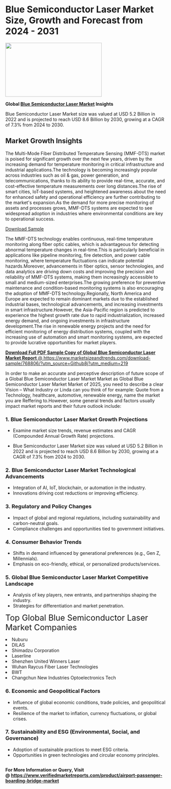 <H1>Blue Semiconductor Laser Market Size, Growth and Forecast from 2024 - 2031</H1><img class="aligncenter size-medium wp-image-584254" src="https://thirdeyenews.in/wp-content/uploads/2024/09/Global-Market-Research-300x168.jpeg" alt="" width="300" height="168" /><p><strong>Global&nbsp;<a href="https://www.marketsizeandtrends.com/download-sample/768806/?utm_source=Github8j?utm_medium=219">Blue Semiconductor Laser Market</a> Insights</strong></p><p>Blue Semiconductor Laser Market size was valued at USD 5.2 Billion in 2022 and is projected to reach USD 8.6 Billion by 2030, growing at a CAGR of 7.3% from 2024 to 2030.</p><p><h2>Market Growth Insights</h2> The Multi-Mode Fiber Distributed Temperature Sensing (MMF-DTS) market is poised for significant growth over the next few years, driven by the increasing demand for temperature monitoring in critical infrastructure and industrial applications.The technology is becoming increasingly popular across industries such as oil & gas, power generation, and telecommunications, thanks to its ability to provide real-time, accurate, and cost-effective temperature measurements over long distances.The rise of smart cities, IoT-based systems, and heightened awareness about the need for enhanced safety and operational efficiency are further contributing to the market's expansion.As the demand for more precise monitoring of assets and processes grows, MMF-DTS systems are expected to see widespread adoption in industries where environmental conditions are key to operational success.<p><a href="download_link_here">Download Sample</a></p> The MMF-DTS technology enables continuous, real-time temperature monitoring along fiber optic cables, which is advantageous for detecting abnormal temperature changes in real-time.This is particularly beneficial in applications like pipeline monitoring, fire detection, and power cable monitoring, where temperature fluctuations can indicate potential hazards.Moreover, advancements in fiber optics, sensor technologies, and data analytics are driving down costs and improving the precision and reliability of MMF-DTS systems, making them increasingly accessible to small and medium-sized enterprises.The growing preference for preventive maintenance and condition-based monitoring systems is also encouraging the adoption of MMF-DTS technology.Regionally, North America and Europe are expected to remain dominant markets due to the established industrial bases, technological advancements, and increasing investments in smart infrastructure.However, the Asia-Pacific region is predicted to experience the highest growth rate due to rapid industrialization, increased energy demand, and ongoing investments in infrastructure development.The rise in renewable energy projects and the need for efficient monitoring of energy distribution systems, coupled with the increasing use of automation and smart monitoring systems, are expected to provide lucrative opportunities for market players.<p><a href="get_more_link_here"></p><p><span class=""><strong>Download Full PDF Sample Copy of Global Blue Semiconductor Laser Market Report</strong> @ <a href="https://www.marketsizeandtrends.com/download-sample/768806/?utm_source=Github8j?utm_medium=219" target="_blank">https://www.marketsizeandtrends.com/download-sample/768806/?utm_source=Github8j?utm_medium=219</a></span></p><p>In order to make an accurate and perceptive description of future scope of a Global&nbsp;Blue Semiconductor Laser Market Market as Global&nbsp;Blue Semiconductor Laser Market Market of 2025, you need to describe a clear Vision &ndash; What Industry or Linda can you think of for example: Quote from a Technology, healthcare, automotive, renewable energy, name the market you are Reffering to.However, some general trends and factors usually impact market reports and their future outlook include:</p><h3>1.&nbsp;<strong>Blue Semiconductor Laser Market Growth Projections</strong></h3><ul><li>Examine market size trends, revenue estimates and CAGR (Compounded Annual Growth Rate) projections.</li><li><p>Blue Semiconductor Laser Market size was valued at USD 5.2 Billion in 2022 and is projected to reach USD 8.6 Billion by 2030, growing at a CAGR of 7.3% from 2024 to 2030.</p></li></ul><h3>2.&nbsp;<strong>Blue Semiconductor Laser Market Technological Advancements</strong></h3><ul><li>Integration of AI, IoT, blockchain, or automation in the industry.</li><li>Innovations driving cost reductions or improving efficiency.</li></ul><h3>3.&nbsp;<strong>Regulatory and Policy Changes</strong></h3><ul><li>Impact of global and regional regulations, including sustainability and carbon-neutral goals.</li><li>Compliance challenges and opportunities tied to government initiatives.</li></ul><h3>4.&nbsp;<strong>Consumer Behavior Trends</strong></h3><ul><li>Shifts in demand influenced by generational preferences (e.g., Gen Z, Millennials).</li><li>Emphasis on eco-friendly, ethical, or personalized products/services.</li></ul><h3>5.&nbsp;<strong>Global Blue Semiconductor Laser Market Competitive Landscape</strong></h3><ul><li>Analysis of key players, new entrants, and partnerships shaping the industry.</li><li>Strategies for differentiation and market penetration.</li></ul><p data-pm-slice="1 1 []"><span style="color: inherit; font-family: inherit; font-size: 25px;">Top Global Blue Semiconductor Laser Market Companies</span></p><div class="" data-test-id=""><p><li>Nuburu</li><li> DILAS</li><li> Shimadzu Corporation</li><li> Laserline</li><li> Shenzhen United Winners Laser</li><li> Wuhan Raycus Fiber Laser Technologies</li><li> BWT</li><li> Changchun New Industries Optoelectronics Tech</li></p></div><h3>6.&nbsp;<strong>Economic and Geopolitical Factors</strong></h3><ul><li>Influence of global economic conditions, trade policies, and geopolitical events.</li><li>Resilience of the market to inflation, currency fluctuations, or global crises.</li></ul><h3>7.&nbsp;<strong>Sustainability and ESG (Environmental, Social, and Governance)</strong></h3><ul><li>Adoption of sustainable practices to meet ESG criteria.</li><li>Opportunities in green technologies and circular economy principles.</li></ul><h2><strong style="font-size: 14px;">For More Information or Query, Visit @&nbsp;</strong><a style="background-color: #ffffff; font-size: 14px;" href="https://www.marketsizeandtrends.com/report/blue-semiconductor-laser-market/" target="_blank">https://www.verifiedmarketreports.com/product/airport-passenger-boarding-bridge-market</a></h2>